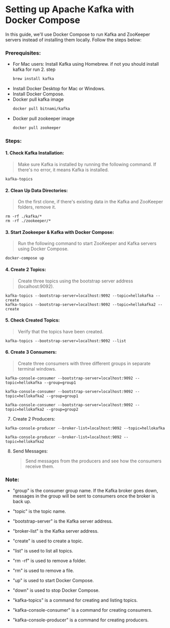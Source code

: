 # Setting up Apache Kafka with Docker Compose

In this guide, we'll use Docker Compose to run Kafka and ZooKeeper servers instead of installing them locally. Follow the steps below:

### Prerequisites:

- For Mac users: Install Kafka using Homebrew. if not you should install kafka for run 2. step
  ```bash
  brew install kafka
  ```
- Install Docker Desktop for Mac or Windows.
- Install Docker Compose.
- Docker pull kafka image
  ```bash
  docker pull bitnami/kafka
  ```
- Docker pull zookeeper image
  ```bash
  docker pull zookeeper
  ```

### Steps:

#### 1. Check Kafka Installation:

> Make sure Kafka is installed by running the following command. If there's no error, it means Kafka is installed.

```
kafka-topics
```

#### 2. Clean Up Data Directories:

> On the first clone, if there's existing data in the Kafka and ZooKeeper folders, remove it.

```
rm -rf ./kafka/*
rm -rf ./zookeeper/*
```

#### 3. Start Zookeeper & Kafka with Docker Compose:

> Run the following command to start ZooKeeper and Kafka servers using Docker Compose.

```
docker-compose up
```

#### 4. Create 2 Topics:

> Create three topics using the bootstrap server address (localhost:9092).

```
kafka-topics --bootstrap-server=localhost:9092 --topic=hellokafka --create
kafka-topics --bootstrap-server=localhost:9092 --topic=hellokafka2 --create
```

#### 5. Check Created Topics:

> Verify that the topics have been created.

```
kafka-topics --bootstrap-server=localhost:9092 --list
```

#### 6. Create 3 Consumers:

> Create three consumers with three different groups in separate terminal windows.

```
kafka-console-consumer --bootstrap-server=localhost:9092 --topic=hellokafka --group=group1
```

```
kafka-console-consumer --bootstrap-server=localhost:9092 --topic=hellokafka2 --group=group1
```

```
kafka-console-consumer --bootstrap-server=localhost:9092 --topic=hellokafka2 --group=group2
```

7. Create 2 Producers:

```
kafka-console-producer --broker-list=localhost:9092 --topic=hellokafka
```

```
kafka-console-producer --broker-list=localhost:9092 --topic=hellokafka2
```

8. Send Messages:
   > Send messages from the producers and see how the consumers receive them.

### Note:

- "group" is the consumer group name. If the Kafka broker goes down, messages in the group will be sent to consumers once the broker is back up.

- "topic" is the topic name.

- "bootstrap-server" is the Kafka server address.

- "broker-list" is the Kafka server address.

- "create" is used to create a topic.

- "list" is used to list all topics.

- "rm -rf" is used to remove a folder.

- "rm" is used to remove a file.

- "up" is used to start Docker Compose.

- "down" is used to stop Docker Compose.

- "kafka-topics" is a command for creating and listing topics.

- "kafka-console-consumer" is a command for creating consumers.

- "kafka-console-producer" is a command for creating producers.
